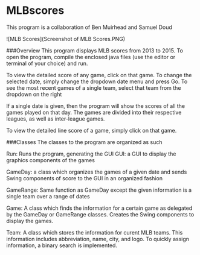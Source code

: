 # MLBscores
This program is a collaboration of Ben Muirhead and Samuel Doud

![MLB Scores](Screenshot of MLB Scores.PNG)

###Overview
This program displays MLB scores from 2013 to 2015. 
To open the program, compile the enclosed java files (use the editor or terminal of your choice) and run.

To view the detailed score of any game, click on that game. To change the selected date, simply change the dropdown date menu and press Go. To see the most recent games of a single team, select that team from the dropdown on the right


If a single date is given, then the program will show the scores of all the games played on that day. The games are divided into their respective leagues, as well as inter-league games.

To view the detailed line score of a game, simply click on that game.

###Classes
The classes to the program are organized as such

Run: Runs the program, generating the GUI
GUI: a GUI to display the graphics components of the games

GameDay: a class which organizes the games of a given date and sends Swing
components of score to the GUI in an organized fashion

GameRange: Same function as GameDay except the given information is a single
team over a range of dates

Game: A class which finds the information for a certain game as delegated by
the GameDay or GameRange classes. Creates the Swing components to display the
games.

Team: A class which stores the information for curent MLB teams. This
information includes abbreviation, name, city, and logo. To quickly assign
information, a binary search is implemented.

